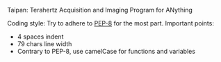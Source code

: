 Taipan: Terahertz Acquisition and Imaging Program for ANything

Coding style: Try to adhere to
[PEP-8](https://www.python.org/dev/peps/pep-0008) for the most part.
Important points:
* 4 spaces indent
* 79 chars line width
* Contrary to PEP-8, use camelCase for functions and variables

